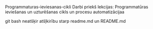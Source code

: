 Programmaturas-ieviesanas-cikli
Darbi priekš lekcijas: Programmatūras ieviešanas un uzturēšanas cikls un procesu automatizācijaa

git bash neatšķir atšļkirību starp readme.md un README.md

